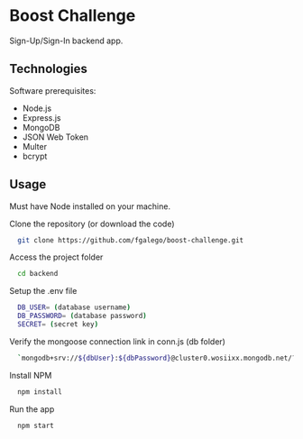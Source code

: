 # Boost Challenge

Sign-Up/Sign-In backend app.

## Technologies

Software prerequisites:

- Node.js
- Express.js
- MongoDB
- JSON Web Token
- Multer
- bcrypt

## Usage

Must have Node installed on your machine.

Clone the repository (or download the code)

```bash
  git clone https://github.com/fgalego/boost-challenge.git
```

Access the project folder

```bash
  cd backend
```

Setup the .env file

```bash
  DB_USER= (database username)
  DB_PASSWORD= (database password)
  SECRET= (secret key)

```

Verify the mongoose connection link in conn.js (db folder)

```bash
  `mongodb+srv://${dbUser}:${dbPassword}@cluster0.wosiixx.mongodb.net/?retryWrites=true&w=majority`
```

Install NPM

```bash
  npm install
```

Run the app

```bash
  npm start
```
